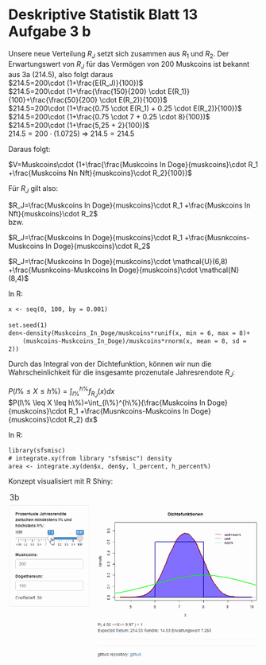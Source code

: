 # Deskriptive Statistik Blatt 13 Aufgabe 3 b



Unsere neue Verteilung $R_J$ setzt sich zusammen aus $R_1$ und $R_2$.
Der Erwartungswert von $R_J$ für das Vermögen von 200 Muskcoins ist bekannt aus 3a (214.5), also folgt daraus  
$214.5=200\cdot (1+\frac{E(R_J)}{100})$   
$214.5=200\cdot  (1+\frac{\frac{150}{200} \cdot E(R_1)}{100}+\frac{\frac{50}{200} \cdot E(R_2)}{100})$  
$214.5=200\cdot (1+\frac{0.75 \cdot E(R_1) + 0.25 \cdot E(R_2)}{100})$  
$214.5=200\cdot (1+\frac{0.75 \cdot 7 + 0.25 \cdot 8}{100})$ 
$214.5=200\cdot (1+\frac{5,25 + 2}{100})$  
$214.5=200\cdot (1.0725)$ => $214.5=214.5$  

Daraus folgt:

$V=Muskcoins\cdot (1+\frac{\frac{Muskcoins In Doge}{muskcoins}\cdot R_1 +\frac{Muskcoins Nn Nft}{muskcoins}\cdot R_2}{100})$  

Für $R_J$ gilt also:  

$R_J=\frac{Muskcoins In Doge}{muskcoins}\cdot R_1 +\frac{Muskcoins In Nft}{muskcoins}\cdot R_2$  
bzw.  

$R_J=\frac{Muskcoins In Doge}{muskcoins}\cdot R_1 +\frac{Musnkcoins-Muskcoins In Doge}{muskcoins}\cdot R_2$  

$R_J=\frac{Muskcoins In Doge}{muskcoins}\cdot \mathcal{U}(6,8) +\frac{Musnkcoins-Muskcoins In Doge}{muskcoins}\cdot \mathcal{N}(8,4)$  

In R:  

```
x <- seq(0, 100, by = 0.001)

set.seed(1)
den<-density(Muskcoins_In_Doge/muskcoins*runif(x, min = 6, max = 8)+
    (muskcoins-Muskcoins_In_Doge)/muskcoins*rnorm(x, mean = 8, sd = 2))

```

Durch das Integral von der Dichtefunktion, können wir nun die Wahrscheinlichkeit für
die insgesamte prozenutale Jahresrendote $R_J$: 

$P(l\% \leq X \leq h\%)=\int_{l\%}^{h\%}f_{R_J}(x)dx$  
$P(l\% \leq X \leq h\%)=\int_{l\%}^{h\%}(\frac{Muskcoins In Doge}{muskcoins}\cdot R_1 +\frac{Musnkcoins-Muskcoins In Doge}{muskcoins}\cdot R_2) dx$  

In R:  

```
library(sfsmisc)
# integrate.xy(from library "sfsmisc") density
area <- integrate.xy(den$x, den$y, l_percent, h_percent%)
```

Konzept visualisiert mit R Shiny:

![R Shiny Demo](https://raw.githubusercontent.com/czycs/deskr_stat_13_3_b/main/pictures/r_shiny_demo.gif)
